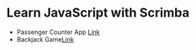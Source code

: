 # Learn JavaScript with Scrimba

<ul>
  <li>Passenger Counter App <a  href="https://65fdb5e7430d3e2d54cca24f--sweet-gaufre-ea9f39.netlify.app/">Link</a></li>
  <li>Backjack Game<a  href="">Link</a></li>
</ul>
